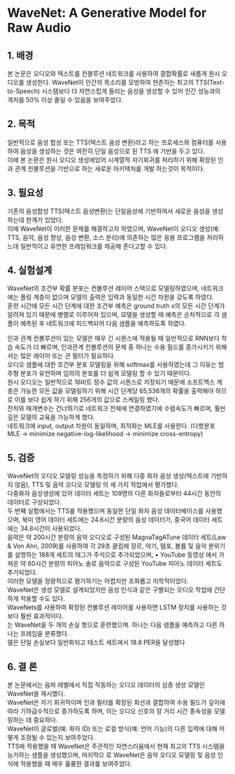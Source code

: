 #           WaveNet: A Generative Model for Raw Audio


## 1. 배경

본 논문은 오디오와 텍스트를 컨블루션 네트워크를 사용하여 결합확률로 새롭게 원시 오디오를 생성한다.
WaveNet이 인간의 목소리를 모방하여 현존하는 최고의 TTS(Text-to-Speech) 시스템보다 더 자연스럽게 들리는 음성을 생성할 수 있어
인간 성능과의 격차를 50% 이상 줄일 수 있음을 보여주었다.


## 2. 목적

일반적으로 음성 합성 또는 TTS(텍스트 음성 변환)라고 하는 프로세스와 컴퓨터를 사용하여 음성을 생성하는 것은 여전히 
단일 음성으로 된 TTS 에 기반을 두고 있다.<br>
이에 본 논문은 원시 오디오 생성에있어 시계열적 자기회귀를 처리하기 위해 확장된 인과 관계 컨불루션을 기반으로 하는 새로운 아키텍처를 개발 
하는것이 목적이다.

<p align="center">
<img_src="https://assets-global.website-files.com/621e749a546b7592125f38ed/62227b13d0dea8074a97b55c_unnamed.gif">
</p>

## 3. 필요성

기존의 음성합성 TTS(텍스트 음성변환)는 단일음성에 기반하여서 새로운 음성을 생성하는데 한계가 있었다.<br>
이에 WaveNet이 이러한 문제를 해결하고자 하였으며, WaveNet이 오디오 생성(예: TTS, 음악, 음성 향상, 음성 변환, 소스 분리)에 의존하는
많은 응용 프로그램을 처리하느데 일반적이고 유연한 프레임워크를 제공해 준다고할 수 있다.


## 4. 실험설계

WaveNet의 조건부 확률 분포는 컨볼루션 레이어 스택으로 모델링하였으며, 네트워크에는 풀링 계층이 없으며 모델의 출력은 입력과 동일한 시간 차원을
갖도록 하였다.<br>
훈련 시간에 모든 시간 단계에 대한 조건부 예측은 ground truth x의 모든 시간 단계가 알려져 있기 때문에 병렬로 이루어져 있으며,
모델을 생성할 때 예측은 순차적으로 각 샘플이 예측된 후 네트워크에 피드백되어 다음 샘플을 예측하도록 하였다.
<p align="center">
<img_src="https://assets-global.website-files.com/621e749a546b7592125f38ed/62227b1d1dd26da452c9e160_unnamed-2.gif">
</p>

인과 관계 컨볼루션이 있는 모델은 매우 긴 시퀀스에 적용될 때 일반적으로 RNN보다 학습 속도가 더 빠르며, 인과관계 컨볼루션의 문제 중 하나는 
수용 필드를 증가시키기 위해서는 많은 레이어 또는 큰 필터가 필요하다. <br>
오디오 샘플에 대한 조건부 분포 모델링을 위해 softmax를 사용하였는데 그 이유는 범주형 분포가 유연하며 임의의 분포를 더 쉽게 모델링 할 수 있기 때문이다.<br>
원시 오디오는 일반적으로 16비트 정수 값의 시퀀스로 저장되기 때문에 소프트맥스 계층은 가능한 모든 값을 모델링하기 위해
시간 단계당 65,536개의 확률을 출력해야 하므로 이를 보다 쉽게 하기 위해 256개의 값으로 스케일링 했다.<br>
잔차와 매개변수는 건너뛰기로 네트워크 전체에 연결하였기에 수렴속도가 빠르며, 훨씬 깊은 모델의 교육을 가능하게 했다.<br>
네트워크에 input, output 차원이 동일하며, 최적화는 MLE를 사용한다. 
(다항분포 MLE -> minimize negative-log-likelihood -> minimize cross-entropy) 


## 5. 검증

WaveNet의 오디오 모델링 성능을 측정하기 위해 다중 화자 음성 생성(텍스트에 기반하지 않음), TTS 및 음악 오디오 모델링
의 세 가지 작업에서 평가했다.<br>
다중화자 음성생성에 있어 데이터 세트는 109명의 다른 화자들로부터 44시간 동안의 데이터로 구성되었다.<br>
두 번째 실험에서는 TTS를 적용했으며 동일한 단일 화자 음성 데이터베이스를 사용했으며, 북미 영어 데이터 세트에는 24.6시간 분량의 음성 데이터가,
중국어 데이터 세트에는 34.8시간이 사용되었다.<br>
음약은 약 200시간 분량의 음악 오디오로 구성된 MagnaTagATune 데이터 세트(Law & Von Ahn, 2009)를 사용하여 각 29초 클립에
장르, 악기, 템포, 볼륨 및 음악 분위기를 설명하는 188개 세트의 태그가 주석으로 추가되었으며, • YouTube 동영상
에서 가져온 약 60시간 분량의 피아노 솔로 음악으로 구성된 YouTube 피아노 데이터 세트도 추가되었다.<br> 
이러한 모델을 정량적으로 평가하기는 어렵지만 조화롭고 미학적이었다.<br>
WaveNet은 생성 모델로 설계되었지만 음성 인식과 같은 구별되는 오디오 작업에 간단하게 적용할 수도 있다. <br>
WaveNets를 사용하여 확장된 컨볼루션 레이어를 사용하면 LSTM 장치를 사용하는 것보다 훨씬 효과적이다.<br>
는 WaveNet을 두 개의 손실 항으로 훈련했으며. 하나는 다음 샘플을 예측하고 다른 하나는 프레임을 분류했다.<br>
델은 단일 손실보다 일반화되고 테스트 세트에서 18.8 PER을 달성했다


## 6. 결 론

본 논문에서는 음파 레벨에서 직접 작동하는 오디오 데이터의 심층 생성 모델인 WaveNet을 제시했다.<br>
WaveNet은 자기 회귀적이며 인과 필터를 확장된 회선과 결합하여 수용 필드가 깊이에 따라 기하급수적으로 증가하도록 하며, 이는 오디오 신호의 장
거리 시간 종속성을 모델링하는 데 중요하다. <br>
WaveNet이 글로벌(예: 화자 ID) 또는 로컬 방식(예: 언어 기능)의 다른 입력에 대해 어떻게 조정될 수 있는지 보여주었다.<br>
TTS에 적용했을 때 WaveNet은 주관적인 자연스러움에서 현재 최고의 TTS 시스템을 능가하는 샘플을 생성했으며, 마지막으
로 WaveNet은 음악 오디오 모델링 및 음성 인식에 적용했을 때 매우 휼륭한 결과를 보여주었다.
